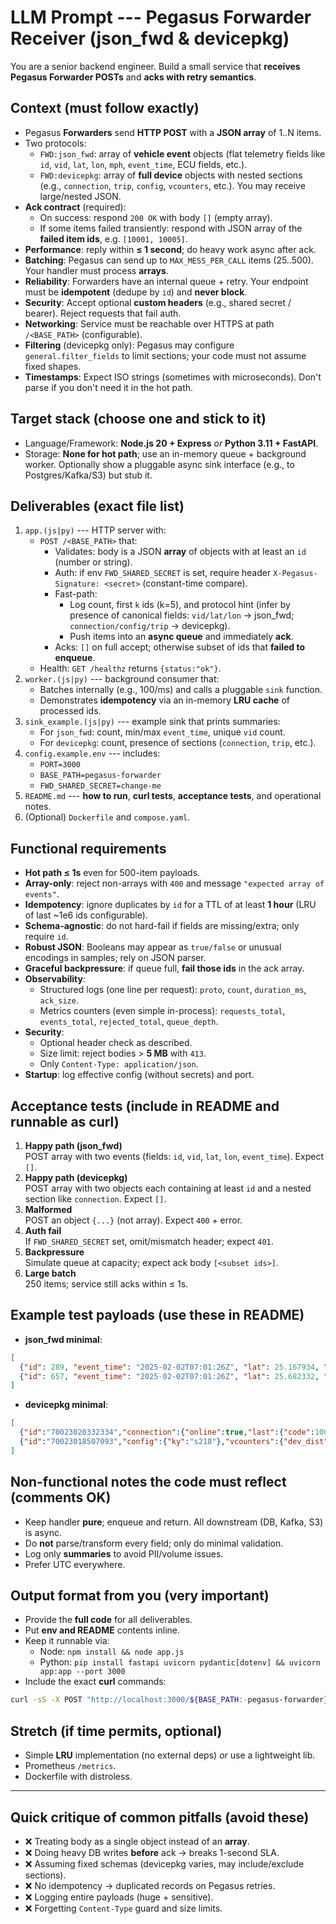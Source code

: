 # LLM Prompt --- Pegasus Forwarder Receiver (json_fwd & devicepkg)

You are a senior backend engineer. Build a small service that **receives
Pegasus Forwarder POSTs** and **acks with retry semantics**.

## Context (must follow exactly)

-   Pegasus **Forwarders** send **HTTP POST** with a **JSON array** of
    1..N items.
-   Two protocols:
    -   `FWD:json_fwd`: array of **vehicle event** objects (flat
        telemetry fields like `id`, `vid`, `lat`, `lon`, `mph`,
        `event_time`, ECU fields, etc.).
    -   `FWD:devicepkg`: array of **full device** objects with nested
        sections (e.g., `connection`, `trip`, `config`, `vcounters`,
        etc.). You may receive large/nested JSON.
-   **Ack contract** (required):
    -   On success: respond `200 OK` with body `[]` (empty array).
    -   If some items failed transiently: respond with JSON array of the
        **failed item ids**, e.g. `[10001, 10005]`.
-   **Performance**: reply within **≤ 1 second**; do heavy work async
    after ack.
-   **Batching**: Pegasus can send up to `MAX_MESS_PER_CALL` items
    (25..500). Your handler must process **arrays**.
-   **Reliability**: Forwarders have an internal queue + retry. Your
    endpoint must be **idempotent** (dedupe by `id`) and **never
    block**.
-   **Security**: Accept optional **custom headers** (e.g., shared
    secret / bearer). Reject requests that fail auth.
-   **Networking**: Service must be reachable over HTTPS at path
    `/<BASE_PATH>` (configurable).
-   **Filtering** (devicepkg only): Pegasus may configure
    `general.filter_fields` to limit sections; your code must not assume
    fixed shapes.
-   **Timestamps**: Expect ISO strings (sometimes with microseconds).
    Don't parse if you don't need it in the hot path.

## Target stack (choose one and stick to it)

-   Language/Framework: **Node.js 20 + Express** *or* **Python 3.11 +
    FastAPI**.
-   Storage: **None for hot path**; use an in-memory queue + background
    worker. Optionally show a pluggable async sink interface (e.g., to
    Postgres/Kafka/S3) but stub it.

## Deliverables (exact file list)

1.  `app.(js|py)` --- HTTP server with:
    -   `POST /<BASE_PATH>` that:
        -   Validates: body is a JSON **array** of objects with at least
            an `id` (number or string).
        -   Auth: if env `FWD_SHARED_SECRET` is set, require header
            `X-Pegasus-Signature: <secret>` (constant-time compare).
        -   Fast-path:
            -   Log count, first `k` ids (k=5), and protocol hint (infer
                by presence of canonical fields: `vid/lat/lon` →
                json_fwd; `connection/config/trip` → devicepkg).
            -   Push items into an **async queue** and immediately
                **ack**.
        -   Acks: `[]` on full accept; otherwise subset of ids that
            **failed to enqueue**.
    -   Health: `GET /healthz` returns `{status:"ok"}`.
2.  `worker.(js|py)` --- background consumer that:
    -   Batches internally (e.g., 100/ms) and calls a pluggable `sink`
        function.
    -   Demonstrates **idempotency** via an in-memory **LRU cache** of
        processed ids.
3.  `sink_example.(js|py)` --- example sink that prints summaries:
    -   For `json_fwd`: count, min/max `event_time`, unique `vid` count.
    -   For `devicepkg`: count, presence of sections (`connection`,
        `trip`, etc.).
4.  `config.example.env` --- includes:
    -   `PORT=3000`
    -   `BASE_PATH=pegasus-forwarder`
    -   `FWD_SHARED_SECRET=change-me`
5.  `README.md` --- **how to run**, **curl tests**, **acceptance
    tests**, and operational notes.
6.  (Optional) `Dockerfile` and `compose.yaml`.

## Functional requirements

-   **Hot path ≤ 1s** even for 500-item payloads.
-   **Array-only**: reject non-arrays with `400` and message
    `"expected array of events"`.
-   **Idempotency**: ignore duplicates by `id` for a TTL of at least **1
    hour** (LRU of last \~1e6 ids configurable).
-   **Schema-agnostic**: do not hard-fail if fields are missing/extra;
    only require `id`.
-   **Robust JSON**: Booleans may appear as `true/false` or unusual
    encodings in samples; rely on JSON parser.
-   **Graceful backpressure**: if queue full, **fail those ids** in the
    ack array.
-   **Observability**:
    -   Structured logs (one line per request): `proto`, `count`,
        `duration_ms`, `ack_size`.
    -   Metrics counters (even simple in-process): `requests_total`,
        `events_total`, `rejected_total`, `queue_depth`.
-   **Security**:
    -   Optional header check as described.
    -   Size limit: reject bodies \> **5 MB** with `413`.
    -   Only `Content-Type: application/json`.
-   **Startup**: log effective config (without secrets) and port.

## Acceptance tests (include in README and runnable as curl)

1.  **Happy path (json_fwd)**\
    POST array with two events (fields: `id`, `vid`, `lat`, `lon`,
    `event_time`). Expect `[]`.
2.  **Happy path (devicepkg)**\
    POST array with two objects each containing at least `id` and a
    nested section like `connection`. Expect `[]`.
3.  **Malformed**\
    POST an object `{...}` (not array). Expect `400` + error.
4.  **Auth fail**\
    If `FWD_SHARED_SECRET` set, omit/mismatch header; expect `401`.
5.  **Backpressure**\
    Simulate queue at capacity; expect ack body `[<subset ids>]`.
6.  **Large batch**\
    250 items; service still acks within ≤ 1s.

## Example test payloads (use these in README)

-   **json_fwd minimal**:

``` json
[
  {"id": 289, "event_time": "2025-02-02T07:01:26Z", "lat": 25.167934, "lon": -79.782812, "vid": 3398},
  {"id": 657, "event_time": "2025-02-02T07:01:26Z", "lat": 25.682332, "lon": -79.925022, "vid": 6827}
]
```

-   **devicepkg minimal**:

``` json
[
  {"id":"70023020332334","connection":{"online":true,"last":{"code":100}},"trip":{"id":"t1"}},
  {"id":"70023018507093","config":{"ky":"s218"},"vcounters":{"dev_dist":{"value":519344026}}}
]
```

## Non-functional notes the code must reflect (comments OK)

-   Keep handler **pure**; enqueue and return. All downstream (DB,
    Kafka, S3) is async.
-   Do **not** parse/transform every field; only do minimal validation.
-   Log only **summaries** to avoid PII/volume issues.
-   Prefer UTC everywhere.

## Output format from you (very important)

-   Provide the **full code** for all deliverables.
-   Put **env and README** contents inline.
-   Keep it runnable via:
    -   Node: `npm install && node app.js`
    -   Python:
        `pip install fastapi uvicorn pydantic[dotenv] && uvicorn app:app --port 3000`
-   Include the exact **curl** commands:

``` bash
curl -sS -X POST "http://localhost:3000/${BASE_PATH:-pegasus-forwarder}"   -H "Content-Type: application/json"   -H "X-Pegasus-Signature: ${FWD_SHARED_SECRET:-}"   -d '[{"id":289,"event_time":"2025-02-02T07:01:26Z","lat":25.167934,"lon":-79.782812,"vid":3398}]'
```

## Stretch (if time permits, optional)

-   Simple **LRU** implementation (no external deps) *or* use a
    lightweight lib.
-   Prometheus `/metrics`.
-   Dockerfile with distroless.

------------------------------------------------------------------------

## Quick critique of common pitfalls (avoid these)

-   ❌ Treating body as a single object instead of an **array**.
-   ❌ Doing heavy DB writes **before** ack → breaks 1-second SLA.
-   ❌ Assuming fixed schemas (devicepkg varies, may include/exclude
    sections).
-   ❌ No idempotency → duplicated records on Pegasus retries.
-   ❌ Logging entire payloads (huge + sensitive).
-   ❌ Forgetting `Content-Type` guard and size limits.
